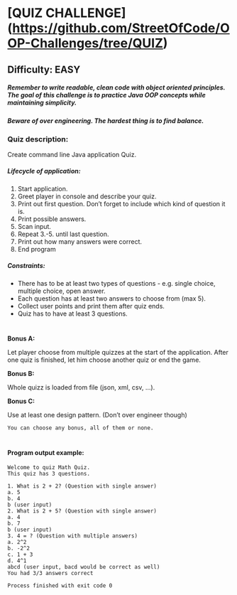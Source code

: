 # [QUIZ CHALLENGE] (https://github.com/StreetOfCode/OOP-Challenges/tree/QUIZ)
## Difficulty: EASY
##### Remember to write readable, clean code with object oriented principles. The goal of this challenge is to practice Java OOP concepts while maintaining simplicity. 
##### Beware of over engineering. The hardest thing is to find balance.

### Quiz description:
Create command line Java application Quiz. 

##### Lifecycle of application:
1. Start application.
2. Greet player in console and describe your quiz.
3. Print out first question. Don’t forget to include which kind of question it is. 
4. Print possible answers.
5. Scan input.
6. Repeat 3.-5. until last question.
7. Print out how many answers were correct.
8. End program

##### Constraints:
- There has to be at least two types of questions - e.g. single choice, multiple choice, open answer.
- Each question has at least two answers to choose from (max 5).
- Collect user points and print them after quiz ends. 
- Quiz has to have at least 3 questions.

#
**Bonus A:**

Let player choose from multiple quizzes at the start of the application. After one quiz is finished, let him choose another quiz or end the game.  

**Bonus B:**

Whole quizz is loaded from file (json, xml, csv, …).

**Bonus C:**

Use at least one design pattern. (Don’t over engineer though)


`You can choose any bonus, all of them or none.`
#

#### Program output example:
````
Welcome to quiz Math Quiz.
This quiz has 3 questions.

1. What is 2 + 2? (Question with single answer)
a. 5
b. 4
b (user input)
2. What is 2 + 5? (Question with single answer)
a. 4
b. 7
b (user input)
3. 4 = ? (Question with multiple answers)
a. 2^2
b. -2^2
c. 1 + 3
d. 4^1
abcd (user input, bacd would be correct as well)
You had 3/3 answers correct

Process finished with exit code 0
````